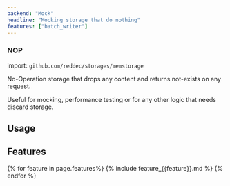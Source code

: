 ```yaml
---
backend: "Mock"
headline: "Mocking storage that do nothing"
features: ["batch_writer"]
---
```

### NOP

import: `github.com/reddec/storages/memstorage`

No-Operation storage that drops any content and returns not-exists on any request.

Useful for mocking, performance testing or for any other logic that needs discard storage.

## Usage

## Features

{% for feature in page.features%}
{% include feature_{{feature}}.md %}
{% endfor %}
